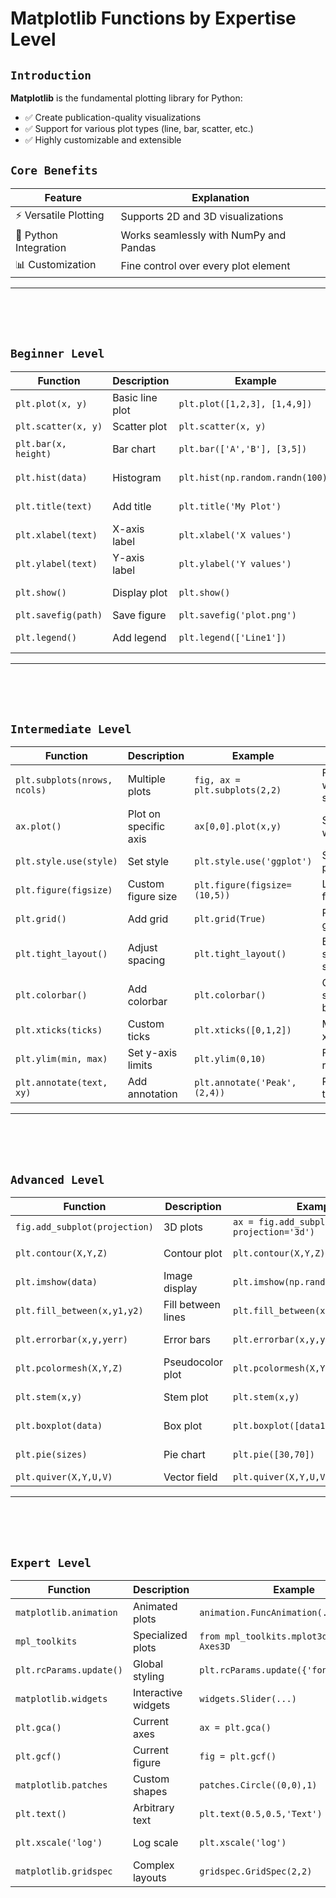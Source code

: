 # Matplotlib Functions by Expertise Level

## `Introduction`
**Matplotlib** is the fundamental plotting library for Python:

- ✅ Create publication-quality visualizations
- ✅ Support for various plot types (line, bar, scatter, etc.)
- ✅ Highly customizable and extensible

## `Core Benefits`

| Feature | Explanation |
|---------|-------------|
| ⚡ Versatile Plotting | Supports 2D and 3D visualizations |
| 🧠 Python Integration | Works seamlessly with NumPy and Pandas |
| 📊 Customization | Fine control over every plot element |

---
<br><br><br>

## `Beginner Level`

| Function | Description | Example | Output |
|----------|-------------|---------|--------|
| `plt.plot(x, y)` | Basic line plot | `plt.plot([1,2,3], [1,4,9])` | Simple line chart |
| `plt.scatter(x, y)` | Scatter plot | `plt.scatter(x, y)` | Points plot |
| `plt.bar(x, height)` | Bar chart | `plt.bar(['A','B'], [3,5])` | Vertical bars |
| `plt.hist(data)` | Histogram | `plt.hist(np.random.randn(100))` | Distribution plot |
| `plt.title(text)` | Add title | `plt.title('My Plot')` | Chart with title |
| `plt.xlabel(text)` | X-axis label | `plt.xlabel('X values')` | Labeled x-axis |
| `plt.ylabel(text)` | Y-axis label | `plt.ylabel('Y values')` | Labeled y-axis |
| `plt.show()` | Display plot | `plt.show()` | Rendered visualization |
| `plt.savefig(path)` | Save figure | `plt.savefig('plot.png')` | Image file |
| `plt.legend()` | Add legend | `plt.legend(['Line1'])` | Plot with legend |

---
<br><br><br>

## `Intermediate Level`

| Function | Description | Example | Output |
|----------|-------------|---------|--------|
| `plt.subplots(nrows, ncols)` | Multiple plots | `fig, ax = plt.subplots(2,2)` | Figure with subplots |
| `ax.plot()` | Plot on specific axis | `ax[0,0].plot(x,y)` | Subplot with line |
| `plt.style.use(style)` | Set style | `plt.style.use('ggplot')` | Styled plot |
| `plt.figure(figsize)` | Custom figure size | `plt.figure(figsize=(10,5))` | Larger figure |
| `plt.grid()` | Add grid | `plt.grid(True)` | Plot with grid |
| `plt.tight_layout()` | Adjust spacing | `plt.tight_layout()` | Better subplot spacing |
| `plt.colorbar()` | Add colorbar | `plt.colorbar()` | Color scale bar |
| `plt.xticks(ticks)` | Custom ticks | `plt.xticks([0,1,2])` | Modified x-axis |
| `plt.ylim(min, max)` | Set y-axis limits | `plt.ylim(0,10)` | Fixed y-range |
| `plt.annotate(text, xy)` | Add annotation | `plt.annotate('Peak', (2,4))` | Plot with text |

---
<br><br><br>

## `Advanced Level`

| Function | Description | Example | Output |
|----------|-------------|---------|--------|
| `fig.add_subplot(projection)` | 3D plots | `ax = fig.add_subplot(111, projection='3d')` | 3D axes |
| `plt.contour(X,Y,Z)` | Contour plot | `plt.contour(X,Y,Z)` | Contour lines |
| `plt.imshow(data)` | Image display | `plt.imshow(np.random.rand(10,10))` | Matrix as image |
| `plt.fill_between(x,y1,y2)` | Fill between lines | `plt.fill_between(x,y1,y2)` | Filled area |
| `plt.errorbar(x,y,yerr)` | Error bars | `plt.errorbar(x,y,yerr=0.2)` | Plot with errors |
| `plt.pcolormesh(X,Y,Z)` | Pseudocolor plot | `plt.pcolormesh(X,Y,Z)` | Colored grid |
| `plt.stem(x,y)` | Stem plot | `plt.stem(x,y)` | Discrete values |
| `plt.boxplot(data)` | Box plot | `plt.boxplot([data1,data2])` | Distribution boxes |
| `plt.pie(sizes)` | Pie chart | `plt.pie([30,70])` | Circular chart |
| `plt.quiver(X,Y,U,V)` | Vector field | `plt.quiver(X,Y,U,V)` | Arrow plot |

---
<br><br><br>

## `Expert Level`

| Function | Description | Example | Output |
|----------|-------------|---------|--------|
| `matplotlib.animation` | Animated plots | `animation.FuncAnimation(...)` | Moving visualization |
| `mpl_toolkits` | Specialized plots | `from mpl_toolkits.mplot3d import Axes3D` | Advanced 3D |
| `plt.rcParams.update()` | Global styling | `plt.rcParams.update({'font.size':12})` | Custom defaults |
| `matplotlib.widgets` | Interactive widgets | `widgets.Slider(...)` | Interactive plot |
| `plt.gca()` | Current axes | `ax = plt.gca()` | Axes instance |
| `plt.gcf()` | Current figure | `fig = plt.gcf()` | Figure instance |
| `matplotlib.patches` | Custom shapes | `patches.Circle((0,0),1)` | Geometric shapes |
| `plt.text()` | Arbitrary text | `plt.text(0.5,0.5,'Text')` | Custom text |
| `plt.xscale('log')` | Log scale | `plt.xscale('log')` | Logarithmic axis |
| `matplotlib.gridspec` | Complex layouts | `gridspec.GridSpec(2,2)` | Advanced subplots |